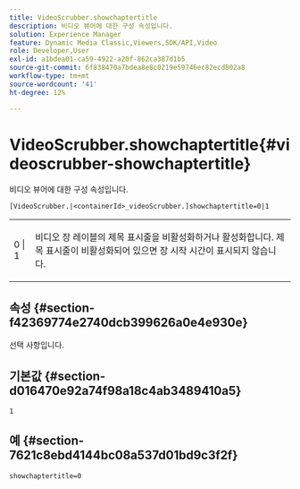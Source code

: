```yaml
---
title: VideoScrubber.showchaptertitle
description: 비디오 뷰어에 대한 구성 속성입니다.
solution: Experience Manager
feature: Dynamic Media Classic,Viewers,SDK/API,Video
role: Developer,User
exl-id: a1bdea01-ca59-4922-a20f-862ca387d1b5
source-git-commit: 6f838470a7bdea8e8c0219e59746ec82ecd802a8
workflow-type: tm+mt
source-wordcount: '41'
ht-degree: 12%

---
```


# VideoScrubber.showchaptertitle{#videoscrubber-showchaptertitle}

비디오 뷰어에 대한 구성 속성입니다.

`[VideoScrubber.|<containerId>_videoScrubber.]showchaptertitle=0|1`

<table id="table_C616483932C2482CA9794DDD7313FD7C"> 
 <tbody> 
  <tr> 
   <td colname="col1"> <p> <span class="codeph"> 0 | 1</span> </p> </td> 
   <td colname="col2"> <p> 비디오 장 레이블의 제목 표시줄을 비활성화하거나 활성화합니다. 제목 표시줄이 비활성화되어 있으면 장 시작 시간이 표시되지 않습니다. </p> </td> 
  </tr> 
 </tbody> 
</table>

## 속성 {#section-f42369774e2740dcb399626a0e4e930e}

선택 사항입니다.

## 기본값 {#section-d016470e92a74f98a18c4ab3489410a5}

`1`

## 예 {#section-7621c8ebd4144bc08a537d01bd9c3f2f}

```
showchaptertitle=0
```
